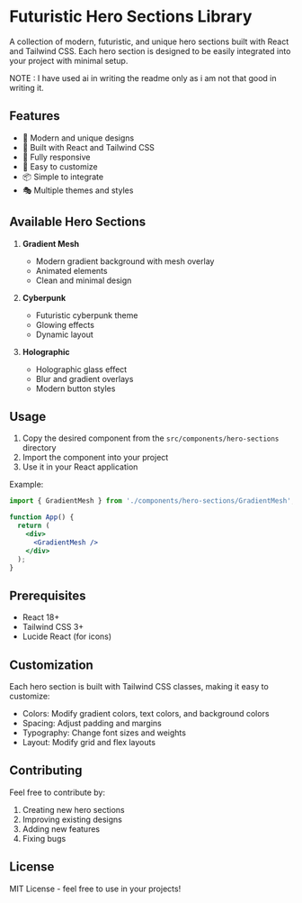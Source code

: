 # Futuristic Hero Sections Library

A collection of modern, futuristic, and unique hero sections built with React and Tailwind CSS. Each hero section is designed to be easily integrated into your project with minimal setup.

NOTE : I have used ai in writing the readme only as i am not that good in writing it.

## Features

- 🎨 Modern and unique designs
- 🚀 Built with React and Tailwind CSS
- 📱 Fully responsive
- 🔧 Easy to customize
- 📦 Simple to integrate
- 🎭 Multiple themes and styles

## Available Hero Sections

1. **Gradient Mesh**
   - Modern gradient background with mesh overlay
   - Animated elements
   - Clean and minimal design

2. **Cyberpunk**
   - Futuristic cyberpunk theme
   - Glowing effects
   - Dynamic layout

3. **Holographic**
   - Holographic glass effect
   - Blur and gradient overlays
   - Modern button styles

## Usage

1. Copy the desired component from the `src/components/hero-sections` directory
2. Import the component into your project
3. Use it in your React application

Example:

```jsx
import { GradientMesh } from './components/hero-sections/GradientMesh';

function App() {
  return (
    <div>
      <GradientMesh />
    </div>
  );
}
```

## Prerequisites

- React 18+
- Tailwind CSS 3+
- Lucide React (for icons)

## Customization

Each hero section is built with Tailwind CSS classes, making it easy to customize:

- Colors: Modify gradient colors, text colors, and background colors
- Spacing: Adjust padding and margins
- Typography: Change font sizes and weights
- Layout: Modify grid and flex layouts

## Contributing

Feel free to contribute by:
1. Creating new hero sections
2. Improving existing designs
3. Adding new features
4. Fixing bugs

## License

MIT License - feel free to use in your projects!
